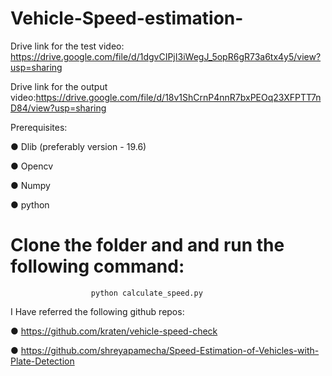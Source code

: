 # Vehicle-Speed-estimation-

Drive link for the test video: https://drive.google.com/file/d/1dgvCIPjI3iWegJ_5opR6gR73a6tx4y5/view?usp=sharing 

Drive link for the output video:https://drive.google.com/file/d/18v1ShCrnP4nnR7bxPEOq23XFPTT7nD84/view?usp=sharing


Prerequisites:

● Dlib (preferably version - 19.6)

● Opencv

● Numpy

● python


# Clone the folder and and run the following command:

                      python calculate_speed.py

I Have referred the following github repos:

● https://github.com/kraten/vehicle-speed-check


● https://github.com/shreyapamecha/Speed-Estimation-of-Vehicles-with-Plate-Detection

 
